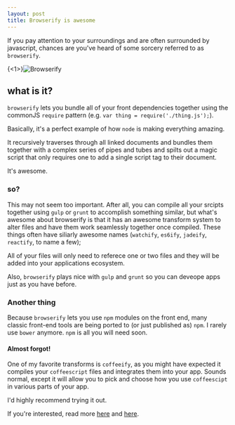 ```yaml
---
layout: post
title: Browserify is awesome
---
```


If you pay attention to your surroundings and are often surrounded by javascript, chances are you've heard of some sorcery referred to as `browserify`.

<!--more-->

{<1>}![Browserify](https://pbs.twimg.com/profile_images/420347030263701504/9esmqty2_400x400.png)
## what is it?
`browserify` lets you bundle all of your front dependencies together using the commonJS `require` pattern (e.g. `var thing = require('./thing.js');`).

Basically, it's a perfect example of how `node` is making everything amazing.

It recursively traverses through all linked documents and bundles them together with a complex series of pipes and tubes and spilts out a magic script that only requires one to add a single script tag to their document.

It's awesome.

### so?

This may not seem too important. After all, you can compile all your srcipts together using `gulp` or `grunt` to accomplish something similar, but what's awesome about browserify is that it has an awesome transform system to alter files and have them work seamlessly together once compiled. These things often have siliarly awesome names (`watchify`, `es6ify`, `jadeify`, `reactify`, to name a few);

All of your files will only need to referece one or two files and they will be added into your applications ecosystem.

Also, `browserify` plays nice with `gulp` and `grunt` so you can deveope apps just as you have before.

### Another thing
Because `browserify` lets you use `npm` modules on the front end, many classic front-end tools are being ported to (or just published as) `npm`. I rarely use `bower` anymore. `npm` is all you will need soon.


#### Almost forgot!
One of my favorite transforms is `coffeeify`, as you might have expected it compiles your `coffeescript` files and integrates them into your app. Sounds normal, except it will allow you to pick and choose how you use `coffeescipt` in various parts of your app.

I'd highly recommend trying it out.

If you're interested, read more [here](http://browserify.org/)  and [here](https://github.com/substack/browserify-handbook).